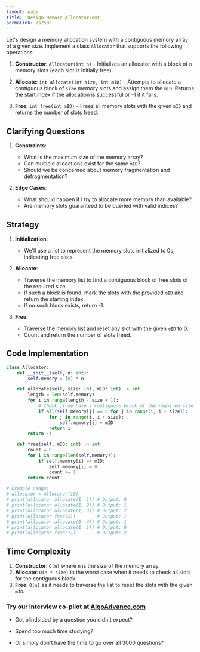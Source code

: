 ```yaml
---
layout: page
title:  Design Memory Allocator-out
permalink: /s2502
---
```


Let's design a memory allocation system with a contiguous memory array of a given size. Implement a class `Allocator` that supports the following operations:

1. **Constructor**: 
   `Allocator(int n)` - Initializes an allocator with a block of `n` memory slots (each slot is initially free).

2. **Allocate**:
   `int allocate(int size, int mID)` - Attempts to allocate a contiguous block of `size` memory slots and assign them the `mID`. Returns the start index if the allocation is successful or -1 if it fails.

3. **Free**:
   `int free(int mID)` - Frees all memory slots with the given `mID` and returns the number of slots freed.

## Clarifying Questions

1. **Constraints**:
   - What is the maximum size of the memory array?
   - Can multiple allocations exist for the same `mID`?
   - Should we be concerned about memory fragmentation and defragmentation?
  
2. **Edge Cases**:
   - What should happen if I try to allocate more memory than available?
   - Are memory slots guaranteed to be queried with valid indices?

## Strategy

1. **Initialization**:
   - We'll use a list to represent the memory slots initialized to 0s, indicating free slots.

2. **Allocate**:
   - Traverse the memory list to find a contiguous block of free slots of the required size.
   - If such a block is found, mark the slots with the provided `mID` and return the starting index.
   - If no such block exists, return -1.

3. **Free**:
   - Traverse the memory list and reset any slot with the given `mID` to 0.
   - Count and return the number of slots freed.

## Code Implementation

```python
class Allocator:
    def __init__(self, n: int):
        self.memory = [0] * n

    def allocate(self, size: int, mID: int) -> int:
        length = len(self.memory)
        for i in range(length - size + 1):
            # Check if we have a contiguous block of the required size
            if all(self.memory[j] == 0 for j in range(i, i + size)):
                for j in range(i, i + size):
                    self.memory[j] = mID
                return i
        return -1

    def free(self, mID: int) -> int:
        count = 0
        for i in range(len(self.memory)):
            if self.memory[i] == mID:
                self.memory[i] = 0
                count += 1
        return count

# Example usage:
# allocator = Allocator(10)
# print(allocator.allocate(1, 1)) # Output: 0
# print(allocator.allocate(1, 2)) # Output: 1
# print(allocator.allocate(1, 3)) # Output: 2
# print(allocator.free(2))        # Output: 1
# print(allocator.allocate(3, 4)) # Output: 1
# print(allocator.allocate(1, 1)) # Output: 0
# print(allocator.free(1))        # Output: 2
```

## Time Complexity

1. **Constructor**: `O(n)` where `n` is the size of the memory array.
2. **Allocate**: `O(n * size)` in the worst case when it needs to check all slots for the contiguous block.
3. **Free**: `O(n)` as it needs to traverse the list to reset the slots with the given `mID`.


### Try our interview co-pilot at [AlgoAdvance.com](https://algoAdvance.com)

- Got blindsided by a question you didn't expect?

- Spend too much time studying?

- Or simply don't have the time to go over all 3000 questions?

